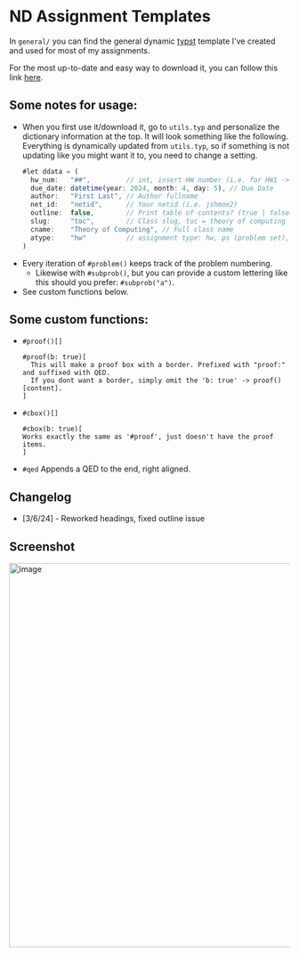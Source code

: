 # ND Assignment Templates
In `general/` you can find the general dynamic [typst](https://typst.app) template I've created and used for most of my assignments.

For the most up-to-date and easy way to download it, you can follow this link [here](https://typst.app/project/rMbq_AyCwbEcPnz6IrXDtQ).

## Some notes for usage:
- When you first use it/download it, go to `utils.typ` and personalize the dictionary information at the top.
  It will look something like the following. Everything is dynamically updated from `utils.typ`, so if something is not updating like you might want it to, you need to change a setting.
  ```js
  #let ddata = (
    hw_num:   "##",         // int, insert HW number (i.e. for HW1 -> 01)
    due_date: datetime(year: 2024, month: 4, day: 5), // Due Date
    author:   "First Last", // Author fullname
    net_id:   "netid",      // Your netid (i.e. jshmoe2)
    outline:  false,        // Print table of contents? (true | false)... table of contents not working right now..
    slug:     "toc",        // Class slug, toc = theory of computing
    cname:    "Theory of Computing", // Full class name
    atype:    "hw"          // assignment type: hw, ps (problem set), etc
  )
  ```
- Every iteration of `#problem()` keeps track of the problem numbering.
  - Likewise with `#subprob()`, but you can provide a custom lettering like this should you prefer: `#subprob("a")`. 
- See custom functions below.

## Some custom functions:
- `#proof()[]`
  ```
  #proof(b: true)[
    This will make a proof box with a border. Prefixed with "proof:" and suffixed with QED.
    If you dont want a border, simply omit the 'b: true' -> proof()[content].
  ]
  ```
- `#cbox()[]`
    ```
  #cbox(b: true)[
    Works exactly the same as '#proof', just doesn't have the proof items.
  ]
  ```
- `#qed`
  Appends a QED to the end, right aligned.

## Changelog
- [3/6/24] - Reworked headings, fixed outline issue

## Screenshot
<img width="690" alt="image" src="https://github.com/gmax9803/nd-assignment-templates/assets/27639180/5a85b3a9-f941-41c7-b404-88e724dfb889">
